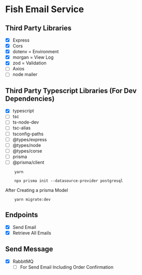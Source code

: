 # Fish Email Service

## Third Party Libraries

- [x] Express
- [x] Cors
- [x] dotenv = Environment
- [x] morgan = View Log
- [x] zod = Validation
- [ ] Axios
- [ ] node mailer

## Third Party Typescript Libraries (For Dev Dependencies)

- [x] typescript
- [ ] tsc
- [ ] ts-node-dev
- [ ] tsc-alias
- [ ] tsconfig-paths
- [ ] @types/express
- [ ] @types/node
- [ ] @types/corse
- [ ] prisma
- [ ] @prisma/client

```Run this Command
    yarn
```

```Run this Command
    npx prisma init --datasource-provider postgresql
```

<p>After Creating a prisma Model</p>

```Run this Command
    yarn migrate:dev
```

## Endpoints

- [x] Send Email
- [x] Retrieve All Emails

## Send Message

- [x] RabbitMQ
  - [ ] For Send Email Including Order Confirmation
